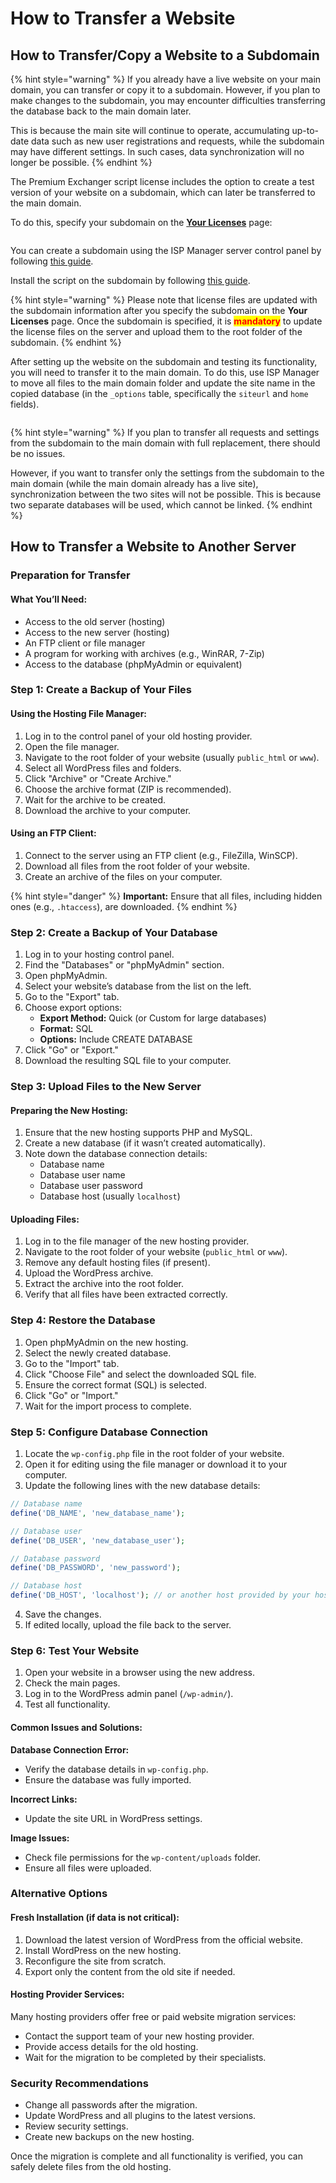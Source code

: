 # How to Transfer a Website

## How to Transfer/Copy a Website to a Subdomain

{% hint style="warning" %}
If you already have a live website on your main domain, you can transfer or copy it to a subdomain. However, if you plan to make changes to the subdomain, you may encounter difficulties transferring the database back to the main domain later.

This is because the main site will continue to operate, accumulating up-to-date data such as new user registrations and requests, while the subdomain may have different settings. In such cases, data synchronization will no longer be possible.
{% endhint %}

The Premium Exchanger script license includes the option to create a test version of your website on a subdomain, which can later be transferred to the main domain.

To do this, specify your subdomain on the [**Your Licenses**](https://premiumexchanger.com/ulicense/) page:

<figure><img src="../../.gitbook/assets/изображение (142)_eng.png" alt=""><figcaption></figcaption></figure>

You can create a subdomain using the ISP Manager server control panel by following [this guide](https://www.ihc.ru/articles/sozdanie-poddomenov-v-ispmanager.html).

Install the script on the subdomain by following [this guide](https://premium.gitbook.io/main/en/pered-nachalom-raboty/instrukciya-po-ustanovke).

{% hint style="warning" %}
Please note that license files are updated with the subdomain information after you specify the subdomain on the **Your Licenses** page. Once the subdomain is specified, it is <mark style="color:red;">**mandatory**</mark> to update the license files on the server and upload them to the root folder of the subdomain.
{% endhint %}

After setting up the website on the subdomain and testing its functionality, you will need to transfer it to the main domain. To do this, use ISP Manager to move all files to the main domain folder and update the site name in the copied database (in the `_options` table, specifically the `siteurl` and `home` fields).

<figure><img src="../../.gitbook/assets/image (706)_eng.png" alt=""><figcaption></figcaption></figure>

{% hint style="warning" %}
If you plan to transfer all requests and settings from the subdomain to the main domain with full replacement, there should be no issues.

However, if you want to transfer only the settings from the subdomain to the main domain (while the main domain already has a live site), synchronization between the two sites will not be possible. This is because two separate databases will be used, which cannot be linked.
{% endhint %}

## How to Transfer a Website to Another Server

### Preparation for Transfer

#### What You’ll Need:

* Access to the old server (hosting)
* Access to the new server (hosting)
* An FTP client or file manager
* A program for working with archives (e.g., WinRAR, 7-Zip)
* Access to the database (phpMyAdmin or equivalent)

### Step 1: Create a Backup of Your Files

#### Using the Hosting File Manager:

1. Log in to the control panel of your old hosting provider.
2. Open the file manager.
3. Navigate to the root folder of your website (usually `public_html` or `www`).
4. Select all WordPress files and folders.
5. Click "Archive" or "Create Archive."
6. Choose the archive format (ZIP is recommended).
7. Wait for the archive to be created.
8. Download the archive to your computer.

#### Using an FTP Client:

1. Connect to the server using an FTP client (e.g., FileZilla, WinSCP).
2. Download all files from the root folder of your website.
3. Create an archive of the files on your computer.

{% hint style="danger" %}
**Important:** Ensure that all files, including hidden ones (e.g., `.htaccess`), are downloaded.
{% endhint %}

### Step 2: Create a Backup of Your Database

1. Log in to your hosting control panel.
2. Find the "Databases" or "phpMyAdmin" section.
3. Open phpMyAdmin.
4. Select your website’s database from the list on the left.
5. Go to the "Export" tab.
6. Choose export options:
   * **Export Method:** Quick (or Custom for large databases)
   * **Format:** SQL
   * **Options:** Include CREATE DATABASE
7. Click "Go" or "Export."
8. Download the resulting SQL file to your computer.

### Step 3: Upload Files to the New Server

#### Preparing the New Hosting:

1. Ensure that the new hosting supports PHP and MySQL.
2. Create a new database (if it wasn’t created automatically).
3. Note down the database connection details:
   * Database name
   * Database user name
   * Database user password
   * Database host (usually `localhost`)

#### Uploading Files:

1. Log in to the file manager of the new hosting provider.
2. Navigate to the root folder of your website (`public_html` or `www`).
3. Remove any default hosting files (if present).
4. Upload the WordPress archive.
5. Extract the archive into the root folder.
6. Verify that all files have been extracted correctly.

### Step 4: Restore the Database

1. Open phpMyAdmin on the new hosting.
2. Select the newly created database.
3. Go to the "Import" tab.
4. Click "Choose File" and select the downloaded SQL file.
5. Ensure the correct format (SQL) is selected.
6. Click "Go" or "Import."
7. Wait for the import process to complete.

### Step 5: Configure Database Connection

1. Locate the `wp-config.php` file in the root folder of your website.
2. Open it for editing using the file manager or download it to your computer.
3. Update the following lines with the new database details:

```php
// Database name
define('DB_NAME', 'new_database_name');

// Database user
define('DB_USER', 'new_database_user');

// Database password
define('DB_PASSWORD', 'new_password');

// Database host
define('DB_HOST', 'localhost'); // or another host provided by your hosting provider
```

4. Save the changes.
5. If edited locally, upload the file back to the server.

### Step 6: Test Your Website

1. Open your website in a browser using the new address.
2. Check the main pages.
3. Log in to the WordPress admin panel (`/wp-admin/`).
4. Test all functionality.

#### Common Issues and Solutions:

**Database Connection Error:**

* Verify the database details in `wp-config.php`.
* Ensure the database was fully imported.

**Incorrect Links:**

* Update the site URL in WordPress settings.

**Image Issues:**

* Check file permissions for the `wp-content/uploads` folder.
* Ensure all files were uploaded.

### Alternative Options

#### Fresh Installation (if data is not critical):

1. Download the latest version of WordPress from the official website.
2. Install WordPress on the new hosting.
3. Reconfigure the site from scratch.
4. Export only the content from the old site if needed.

#### Hosting Provider Services:

Many hosting providers offer free or paid website migration services:

* Contact the support team of your new hosting provider.
* Provide access details for the old hosting.
* Wait for the migration to be completed by their specialists.

### Security Recommendations

* Change all passwords after the migration.
* Update WordPress and all plugins to the latest versions.
* Review security settings.
* Create new backups on the new hosting.

Once the migration is complete and all functionality is verified, you can safely delete files from the old hosting.